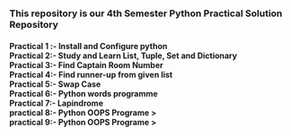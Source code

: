 <h3>This repository is our 4th Semester Python Practical Solution Repository</h3>
  
  <h4> <b>Practical 1 :- </b> Install and Configure python <br>
    <b>Practical 2:- </b> Study and Learn List, Tuple, Set and Dictionary <br>
    <b>Practical 3:- </b>Find Captain Room Number <br>
    <b>Practical 4:- </b>Find runner-up from given list <br>
    <b>Practical 5:- </b>Swap Case <br>
    <b>Practical 6:- </b>Python words programme <br>
    <b>Practical 7:- </b>Lapindrome <br>
    <b>practical 8:- </b> Python OOPS Programe > <br>
    <b>practical 9:- </b> Python OOPS Programe > <br>
  
 </h4>
